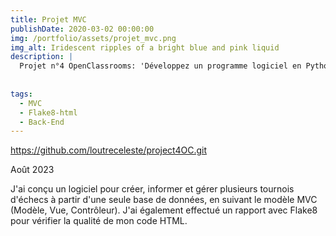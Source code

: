 ```yaml
---
title: Projet MVC
publishDate: 2020-03-02 00:00:00
img: /portfolio/assets/projet_mvc.png
img_alt: Iridescent ripples of a bright blue and pink liquid
description: |
  Projet n°4 OpenClassrooms: 'Développez un programme logiciel en Python'.
  
  
tags:
  - MVC
  - Flake8-html
  - Back-End
---
```


https://github.com/loutreceleste/project4OC.git

Août 2023

J'ai conçu un logiciel pour créer, informer et gérer plusieurs tournois d'échecs à partir d'une seule base de données, en suivant le modèle MVC (Modèle, Vue, Contrôleur). J'ai également effectué un rapport avec Flake8 pour vérifier la qualité de mon code HTML.


  

